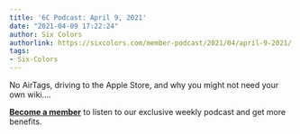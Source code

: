 ```yaml
---
title: '6C Podcast: April 9, 2021'
date: "2021-04-09 17:22:24"
author: Six Colors
authorlink: https://sixcolors.com/member-podcast/2021/04/april-9-2021/
tags:
- Six-Colors
---
```

<p>No AirTags, driving to the Apple Store, and why you might not need your own wiki.&#8230;</p> <p><strong><a href="https://sixcolors.com/subscribe/">Become a member</a></strong> to listen to our exclusive weekly podcast and get more benefits.</p>